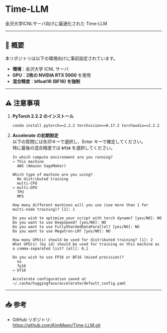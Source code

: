 # Time-LLM

金沢大学ICNLサーバ向けに最適化された Time-LLM

---

## 📝 概要

本リポジトリは以下の環境向けに事前設定されています。

- **環境**：金沢大学 ICNL サーバ  
- **GPU**：**2枚の NVIDIA RTX 5000** を使用  
- **混合精度**：**bfloat16 (BF16) を強制**

---

## ⚠️ 注意事項

1. **PyTorch 2.2.2 のインストール**  
   ```bash
   conda install pytorch==2.2.2 torchvision==0.17.2 torchaudio==2.2.2 pytorch-cuda=12.1 -c pytorch -c nvidia
   ```
2. **Accelerate の初期設定**  
   以下の質問には矢印キーで選択し、Enter キーで確定してください。  
   特に最後の混合精度では **`bf16`** を選択してください。

   ```
   In which compute environment are you running?
   ➔ This machine
     AWS (Amazon SageMaker)

   Which type of machine are you using?
     No distributed training
     multi-CPU
   ➔ multi-GPU
     TPU
     MPS

   How many different machines will you use (use more than 1 for multi-node training)? [1]: 1

   Do you wish to optimize your script with torch dynamo? [yes/NO]: NO
   Do you want to use DeepSpeed? [yes/NO]: NO
   Do you want to use FullyShardedDataParallel? [yes/NO]: NO
   Do you want to use Megatron-LM? [yes/NO]: NO

   How many GPU(s) should be used for distributed training? [1]: 2
   What GPU(s) (by id) should be used for training on this machine as a comma-separated list? [all]: 0,1

   Do you wish to use FP16 or BF16 (mixed precision)?
     no
     fp16
   ➔ bf16

   Accelerate configuration saved at ~/.cache/huggingface/accelerate/default_config.yaml
   ```

---

## 📥 参考

- GitHub リポジトリ:  
  https://github.com/KimMeen/Time-LLM.git
